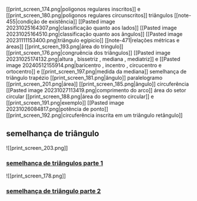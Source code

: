 
[[print_screen_174.png|poligonos regulares inscritos]] e [[print_screen_180.png|poligonos regulares circunscritos]]
triângulos
	[[note-455|condição de existência]]
	[[Pasted image 20231025164307.png|classificação quanto aos lados]]
	[[Pasted image 20231025164510.png|classificação quanto aos ângulos]]
	[[Pasted image 20231111153400.png|triângulo egípicio]]
	[[note-471|relações métricas e áreas]]
	[[print_screen_193.png|área do tringulo]]
	[[print_screen_176.png|congruência dos triângulos]]
	[[Pasted image 20231025174132.png|altura , bissetriz , mediana , mediatriz]] e [[Pasted image 20240512155914.png|baricentro , incentro , circucentro e ortocentro]] e [[print_screen_197.png|medida da mediana]]
	semelhança de triângulo
trapézio
	[[print_screen_181.png|ângulo]]
paralelogramo
	[[print_screen_201.png|área]]
	[[print_screen_185.png|ângulo]]
circuferência
	[[Pasted image 20231027113419.png|comprimento do arco]]
	área do setor circular
	[[print_screen_188.png|área do segmento circular]] e [[print_screen_191.png|exemplo]]
	[[Pasted image 20231026084817.png|potência de ponto]]
		[[print_screen_192.png|circuferência inscrita em um triângulo retângulo]]
 
## semelhança de triângulo

![[print_screen_203.png]]
### [semelhança de triângulos parte 1](https://www.youtube.com/watch?v=JBP0ryUtJmg)


![[print_screen_178.png]]
### [semelhança de triângulo parte 2](https://www.youtube.com/watch?v=pG9v2uEBdx8)








